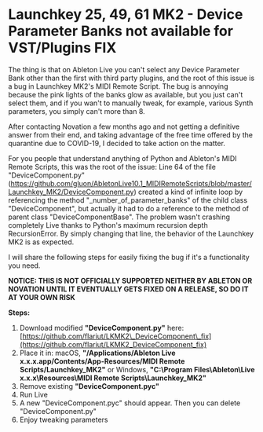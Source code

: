 # Launchkey 25, 49, 61 MK2 - Device Parameter Banks not available for VST/Plugins FIX

The thing is that on Ableton Live you can't select any Device Parameter Bank other than the first with third party plugins, and the root of this issue is a bug in Launchkey MK2's MIDI Remote Script. The bug is annoying because the pink lights of the banks glow as available, but you just can't select them, and if you wan't to manually tweak, for example, various Synth parameters, you simply can't more than 8.

After contacting Novation a few months ago and not getting a definitive answer from their end, and taking advantage of the free time offered by the quarantine due to COVID-19, I decided to take action on the matter.

For you people that understand anything of Python and Ableton's MIDI Remote Scripts, this was the root of the issue: Line 64 of the file "DeviceComponent.py" (https://github.com/gluon/AbletonLive10.1_MIDIRemoteScripts/blob/master/Launchkey_MK2/DeviceComponent.py) created a kind of infinite loop by referencing the method "\_number\_of\_parameter\_banks" of the child class "DeviceComponent", but actually it had to do a reference to the method of parent class  "DeviceComponentBase". The problem wasn't crashing completely Live thanks to Python's maximum recursion depth RecursionError. By simply changing that line, the behavior of the Launchkey MK2 is as expected.

I will share the following steps for easily fixing the bug if it's a functionality you need.

**NOTICE: THIS IS NOT OFFICIALLY SUPPORTED NEITHER BY ABLETON OR NOVATION UNTIL IT EVENTUALLY GETS FIXED ON A RELEASE, SO DO IT AT YOUR OWN RISK**

**Steps:**

1. Download modified **"DeviceComponent.py"** here: [https://github.com/flariut/LKMK2\_DeviceComponent\_fix](https://github.com/flariut/LKMK2_DeviceComponent_fix)
2. Place it in: macOS, **"/Applications/Ableton Live x.x.x.app/Contents/App-Resources/MIDI Remote Scripts/Launchkey\_MK2"** or Windows, **"C:\\Program Files\\Ableton\\Live x.x.x\\Resources\\MIDI Remote Scripts\\Launchkey\_MK2"**
3. Remove existing **"DeviceComponent.pyc"**
4. Run Live
5. A new "DeviceComponent.pyc" should appear. Then you can delete "DeviceComponent.py"
6. Enjoy tweaking parameters
